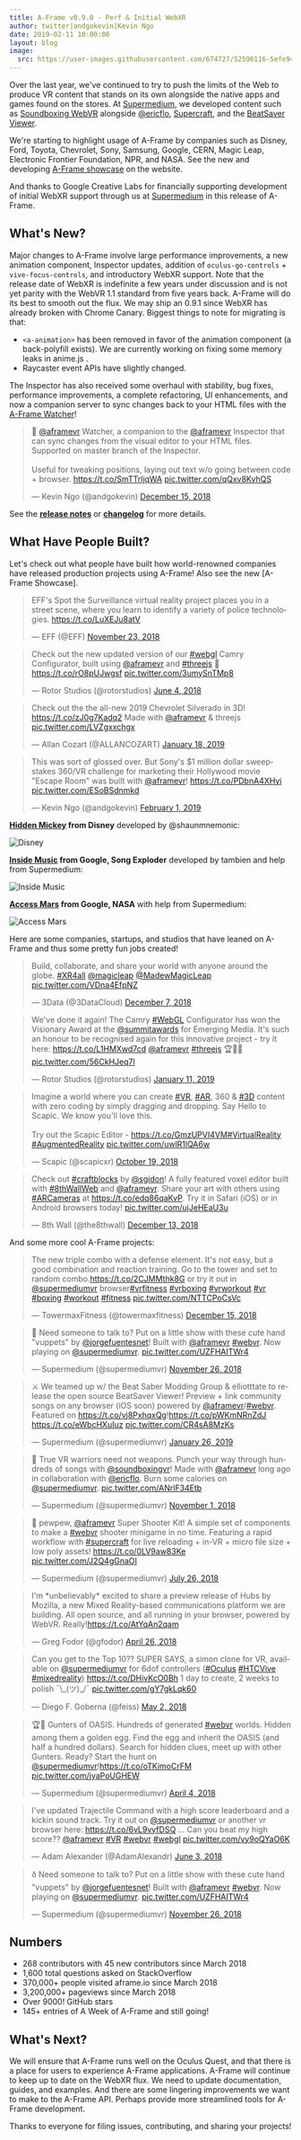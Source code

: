 ```yaml
---
title: A-Frame v0.9.0 - Perf & Initial WebXR
author: twitter|andgokevin|Kevin Ngo
date: 2019-02-11 10:00:00
layout: blog
image:
  src: https://user-images.githubusercontent.com/674727/52596116-5efe9400-2e04-11e9-9dc5-6297fd499e65.jpg
---
```


<script async src="//platform.twitter.com/widgets.js" charset="utf-8"></script>

[Supermedium]: https://supermedium.com
[Soundboxing WebVR]: https://supermedium.com
[Supercraft]: https://supermedium.com/supercraft
[BeatSaver Viewer]: https://supermedium.com/beatsaver-viewer/

Over the last year, we've continued to try to push the limits of the Web to
produce VR content that stands on its own alongside the native apps and games
found on the stores. At [Supermedium], we developed content such as
[Soundboxing WebVR] alongside [@ericflo](https://twitter.com/ericflo),
[Supercraft](https://supermedium.com/supercraft), and the [BeatSaver
Viewer](http://supermedium.com/beatsaver-viewer/).

We're starting to highlight usage of A-Frame by companies such as Disney, Ford,
Toyota, Chevrolet, Sony, Samsung, Google, CERN, Magic Leap, Electronic Frontier
Foundation, NPR, and NASA. See the new and developing [A-Frame
showcase](https://aframe.io/showcase/) on the website.

And thanks to Google Creative Labs for financially supporting development of
initial WebXR support through us at [Supermedium] in this release of A-Frame.

<!-- more -->

## What's New?

Major changes to A-Frame involve large performance improvements, a new
animation component, Inspector updates, addition of `oculus-go-controls` +
`vive-focus-controls`, and introductory WebXR support. Note that the release
date of WebXR is indefinite a few years under discussion and is not yet parity
with the WebVR 1.1 standard from five years back. A-Frame will do its best to
smooth out the flux. We may ship an 0.9.1 since WebXR has already broken with
Chrome Canary. Biggest things to note for migrating is that:

- `<a-animation>` has been removed in favor of the animation component (a
back-polyfill exists). We are currently working on fixing some memory leaks in
anime.js .
- Raycaster event APIs have slightly changed.

The Inspector has also received some overhaul with stability, bug fixes,
performance improvements, a complete refactoring, UI enhancements, and now a
companion server to sync changes back to your HTML files with the [A-Frame
Watcher](https://supermedium.com/aframe-watcher/)!

<div class="tweets">
<blockquote class="twitter-tweet"><p lang="en" dir="ltr">👀 <a href="https://twitter.com/aframevr?ref_src=twsrc%5Etfw">@aframevr</a> Watcher, a companion to the <a href="https://twitter.com/aframevr?ref_src=twsrc%5Etfw">@aframevr</a> Inspector that can sync changes from the visual editor to your HTML files. Supported on master branch of the Inspector.<br><br>Useful for tweaking positions, laying out text w/o going between code + browser. <a href="https://t.co/SmTTrljqWA">https://t.co/SmTTrljqWA</a> <a href="https://t.co/qQxv8KvhQS">pic.twitter.com/qQxv8KvhQS</a></p>&mdash; Kevin Ngo (@andgokevin) <a href="https://twitter.com/andgokevin/status/1073776813799759873?ref_src=twsrc%5Etfw">December 15, 2018</a></blockquote>


</div>

[changelog]: https://github.com/aframevr/aframe/blob/master/CHANGELOG.md
[release notes]: https://github.com/aframevr/aframe/releases/tag/v0.9.0

See the **[release notes][release notes]** or **[changelog]** for more details.

## What Have People Built?

Let's check out what people have built how world-renowned companies have
released production projects using A-Frame! Also see the new [A-Frame
Showcase].

<div class="tweets">
<blockquote class="twitter-tweet"><p lang="en" dir="ltr">EFF&#39;s Spot the Surveillance virtual reality project places you in a street scene, where you learn to identify a variety of police technologies. <a href="https://t.co/LuXEJu8atV">https://t.co/LuXEJu8atV</a></p>&mdash; EFF (@EFF) <a href="https://twitter.com/EFF/status/1066077176435376128?ref_src=twsrc%5Etfw">November 23, 2018</a></blockquote>


<blockquote class="twitter-tweet"><p lang="en" dir="ltr">Check out the new updated version of our <a href="https://twitter.com/hashtag/webgl?src=hash&amp;ref_src=twsrc%5Etfw">#webgl</a> Camry Configurator, built using <a href="https://twitter.com/aframevr?ref_src=twsrc%5Etfw">@aframevr</a> and <a href="https://twitter.com/hashtag/threejs?src=hash&amp;ref_src=twsrc%5Etfw">#threejs</a> 🙌 <a href="https://t.co/rO8pUJwgsf">https://t.co/rO8pUJwgsf</a> <a href="https://t.co/3umySnTMp8">pic.twitter.com/3umySnTMp8</a></p>&mdash; Rotor Studios (@rotorstudios) <a href="https://twitter.com/rotorstudios/status/1003435514936979456?ref_src=twsrc%5Etfw">June 4, 2018</a></blockquote>


<blockquote class="twitter-tweet"><p lang="en" dir="ltr">Check out the the all-new 2019 Chevrolet Silverado in 3D! <a href="https://t.co/zJ0g7Kadq2">https://t.co/zJ0g7Kadq2</a>  Made with <a href="https://twitter.com/aframevr?ref_src=twsrc%5Etfw">@aframevr</a> &amp; threejs <a href="https://t.co/LVZgxxchgx">pic.twitter.com/LVZgxxchgx</a></p>&mdash; Allan Cozart (@ALLANCOZART) <a href="https://twitter.com/ALLANCOZART/status/1086274438864064513?ref_src=twsrc%5Etfw">January 18, 2019</a></blockquote>


<blockquote class="twitter-tweet"><p lang="en" dir="ltr">This was sort of glossed over. But Sony&#39;s $1 million dollar sweepstakes 360/VR challenge for marketing their Hollywood movie &quot;Escape Room&quot; was built with <a href="https://twitter.com/aframevr?ref_src=twsrc%5Etfw">@aframevr</a>! <a href="https://t.co/PDbnA4XHyi">https://t.co/PDbnA4XHyi</a> <a href="https://t.co/ESoBSdnmkd">pic.twitter.com/ESoBSdnmkd</a></p>&mdash; Kevin Ngo (@andgokevin) <a href="https://twitter.com/andgokevin/status/1091457135748120576?ref_src=twsrc%5Etfw">February 1, 2019</a></blockquote>


</div>

**[Hidden Mickey](https://disney.co.uk/mickey-mouse/hidden-mickey) from Disney** developed by @shaunmnemonic:

![Disney](https://user-images.githubusercontent.com/674727/52158596-a17ae080-264e-11e9-92de-3ecc1596a05a.png)

**[Inside Music](https://experiments.withgoogle.com/webvr/inside-music/view/) from Google, Song Exploder** developed by tambien and help from
Supermedium:

![Inside Music](https://user-images.githubusercontent.com/674727/52158893-ebb19100-2651-11e9-8e36-53416167f520.png)

**[Access Mars](https://accessmars.withgoogle.com) from Google, NASA** with help from Supermedium:

![Access Mars](https://user-images.githubusercontent.com/674727/52158894-ebb19100-2651-11e9-9605-0c5d12250533.png)

Here are some companies, startups, and studios that have leaned on A-Frame and
thus some pretty fun jobs created!

<div class="tweets">

<blockquote class="twitter-tweet"><p lang="en" dir="ltr">Build, collaborate, and share your world with anyone around the globe. <a href="https://twitter.com/hashtag/XR4all?src=hash&amp;ref_src=twsrc%5Etfw">#XR4all</a> <a href="https://twitter.com/magicleap?ref_src=twsrc%5Etfw">@magicleap</a> <a href="https://twitter.com/MadewMagicLeap?ref_src=twsrc%5Etfw">@MadewMagicLeap</a> <a href="https://t.co/VDna4EfpNZ">pic.twitter.com/VDna4EfpNZ</a></p>&mdash; 3Data (@3DataCloud) <a href="https://twitter.com/3DataCloud/status/1071066827634151425?ref_src=twsrc%5Etfw">December 7, 2018</a></blockquote>


<blockquote class="twitter-tweet"><p lang="en" dir="ltr">We&#39;ve done it again! The Camry <a href="https://twitter.com/hashtag/WebGL?src=hash&amp;ref_src=twsrc%5Etfw">#WebGL</a> Configurator has won the Visionary Award at the <a href="https://twitter.com/summitawards?ref_src=twsrc%5Etfw">@summitawards</a> for Emerging Media. It&#39;s such an honour to be recognised again for this innovative project - try it here: <a href="https://t.co/L1HMXwd7cd">https://t.co/L1HMXwd7cd</a> <a href="https://twitter.com/aframevr?ref_src=twsrc%5Etfw">@aframevr</a> <a href="https://twitter.com/hashtag/threejs?src=hash&amp;ref_src=twsrc%5Etfw">#threejs</a> 🏆🍾🙌 <a href="https://t.co/56CkHJeq7l">pic.twitter.com/56CkHJeq7l</a></p>&mdash; Rotor Studios (@rotorstudios) <a href="https://twitter.com/rotorstudios/status/1083551574742323201?ref_src=twsrc%5Etfw">January 11, 2019</a></blockquote>

<blockquote class="twitter-tweet"><p lang="en" dir="ltr">Imagine a world where you can create <a href="https://twitter.com/hashtag/VR?src=hash&amp;ref_src=twsrc%5Etfw">#VR</a>, <a href="https://twitter.com/hashtag/AR?src=hash&amp;ref_src=twsrc%5Etfw">#AR</a>, 360 &amp; <a href="https://twitter.com/hashtag/3D?src=hash&amp;ref_src=twsrc%5Etfw">#3D</a> content with zero coding by simply dragging and dropping. Say Hello to Scapic. We know you&#39;ll love this.<br><br>Try out the Scapic Editor - <a href="https://t.co/GmzUPVI4VM">https://t.co/GmzUPVI4VM</a><a href="https://twitter.com/hashtag/VirtualReality?src=hash&amp;ref_src=twsrc%5Etfw">#VirtualReality</a> <a href="https://twitter.com/hashtag/AugmentedReality?src=hash&amp;ref_src=twsrc%5Etfw">#AugmentedReality</a> <a href="https://t.co/uwlR1lQA6w">pic.twitter.com/uwlR1lQA6w</a></p>&mdash; Scapic (@scapicxr) <a href="https://twitter.com/scapicxr/status/1053328627616628737?ref_src=twsrc%5Etfw">October 19, 2018</a></blockquote>


<blockquote class="twitter-tweet"><p lang="en" dir="ltr">Check out <a href="https://twitter.com/hashtag/craftblocks?src=hash&amp;ref_src=twsrc%5Etfw">#craftblocks</a> by <a href="https://twitter.com/sgidon?ref_src=twsrc%5Etfw">@sgidon</a>! A fully featured voxel editor built with <a href="https://twitter.com/hashtag/8thWallWeb?src=hash&amp;ref_src=twsrc%5Etfw">#8thWallWeb</a> and <a href="https://twitter.com/aframevr?ref_src=twsrc%5Etfw">@aframevr</a>. Share your art with others using <a href="https://twitter.com/hashtag/ARCameras?src=hash&amp;ref_src=twsrc%5Etfw">#ARCameras</a> at <a href="https://t.co/edq86qaKvP">https://t.co/edq86qaKvP</a>. Try it in Safari (iOS) or in Android browsers today! <a href="https://t.co/ujJeHEaU3u">pic.twitter.com/ujJeHEaU3u</a></p>&mdash; 8th Wall (@the8thwall) <a href="https://twitter.com/the8thwall/status/1073020032425345024?ref_src=twsrc%5Etfw">December 13, 2018</a></blockquote>
</div>

And some more cool A-Frame projects:

<div class="tweets">
<blockquote class="twitter-tweet"><p lang="en" dir="ltr">The new triple combo with a defense element. It&#39;s not easy, but a good combination and reaction training. Go to the tower and set to random combo.<a href="https://t.co/2CJMMthk8G">https://t.co/2CJMMthk8G</a> or try it out in <a href="https://twitter.com/supermediumvr?ref_src=twsrc%5Etfw">@supermediumvr</a> browser<a href="https://twitter.com/hashtag/vrfitness?src=hash&amp;ref_src=twsrc%5Etfw">#vrfitness</a> <a href="https://twitter.com/hashtag/vrboxing?src=hash&amp;ref_src=twsrc%5Etfw">#vrboxing</a> <a href="https://twitter.com/hashtag/vrworkout?src=hash&amp;ref_src=twsrc%5Etfw">#vrworkout</a> <a href="https://twitter.com/hashtag/vr?src=hash&amp;ref_src=twsrc%5Etfw">#vr</a> <a href="https://twitter.com/hashtag/boxing?src=hash&amp;ref_src=twsrc%5Etfw">#boxing</a> <a href="https://twitter.com/hashtag/workout?src=hash&amp;ref_src=twsrc%5Etfw">#workout</a> <a href="https://twitter.com/hashtag/fitness?src=hash&amp;ref_src=twsrc%5Etfw">#fitness</a> <a href="https://t.co/NTTCPoCsVc">pic.twitter.com/NTTCPoCsVc</a></p>&mdash; TowermaxFitness (@towermaxfitness) <a href="https://twitter.com/towermaxfitness/status/1073915256106311682?ref_src=twsrc%5Etfw">December 15, 2018</a></blockquote>


<blockquote class="twitter-tweet"><p lang="en" dir="ltr">👐 Need someone to talk to? Put on a little show with these cute hand &quot;vuppets&quot; by <a href="https://twitter.com/jorgefuentesnet?ref_src=twsrc%5Etfw">@jorgefuentesnet</a>! Built with <a href="https://twitter.com/aframevr?ref_src=twsrc%5Etfw">@aframevr</a> <a href="https://twitter.com/hashtag/webvr?src=hash&amp;ref_src=twsrc%5Etfw">#webvr</a>. Now playing on <a href="https://twitter.com/supermediumvr?ref_src=twsrc%5Etfw">@supermediumvr</a>. <a href="https://t.co/UZFHAITWr4">pic.twitter.com/UZFHAITWr4</a></p>&mdash; Supermedium (@supermediumvr) <a href="https://twitter.com/supermediumvr/status/1067177609786621952?ref_src=twsrc%5Etfw">November 26, 2018</a></blockquote>


<blockquote class="twitter-tweet"><p lang="en" dir="ltr">⚔️ We teamed up w/ the Beat Saber Modding Group &amp; elliotttate to release the open source BeatSaver Viewer! Preview + link community songs on any browser (iOS soon) powered by <a href="https://twitter.com/aframevr?ref_src=twsrc%5Etfw">@aframevr</a>/<a href="https://twitter.com/hashtag/webvr?src=hash&amp;ref_src=twsrc%5Etfw">#webvr</a>. Featured on <a href="https://t.co/vj8PxhqxQg">https://t.co/vj8PxhqxQg</a>!<a href="https://t.co/pWKmNRnZdJ">https://t.co/pWKmNRnZdJ</a> <a href="https://t.co/eWbcHXuIuz">https://t.co/eWbcHXuIuz</a> <a href="https://t.co/CR4sA8MzKs">pic.twitter.com/CR4sA8MzKs</a></p>&mdash; Supermedium (@supermediumvr) <a href="https://twitter.com/supermediumvr/status/1088966488910753793?ref_src=twsrc%5Etfw">January 26, 2019</a></blockquote>


<blockquote class="twitter-tweet"><p lang="en" dir="ltr">👊 True VR warriors need not weapons. Punch your way through hundreds of songs with <a href="https://twitter.com/soundboxingvr?ref_src=twsrc%5Etfw">@soundboxingvr</a>! Made with <a href="https://twitter.com/aframevr?ref_src=twsrc%5Etfw">@aframevr</a> long ago in collaboration with <a href="https://twitter.com/ericflo?ref_src=twsrc%5Etfw">@ericflo</a>. Burn some calories on <a href="https://twitter.com/supermediumvr?ref_src=twsrc%5Etfw">@supermediumvr</a>. <a href="https://t.co/ANrlF34Etb">pic.twitter.com/ANrlF34Etb</a></p>&mdash; Supermedium (@supermediumvr) <a href="https://twitter.com/supermediumvr/status/1057969133868933121?ref_src=twsrc%5Etfw">November 1, 2018</a></blockquote>


<blockquote class="twitter-tweet"><p lang="en" dir="ltr">🔫 pewpew, <a href="https://twitter.com/aframevr?ref_src=twsrc%5Etfw">@aframevr</a> Super Shooter Kit! A simple set of components to make a <a href="https://twitter.com/hashtag/webvr?src=hash&amp;ref_src=twsrc%5Etfw">#webvr</a> shooter minigame in no time. Featuring a rapid workflow with <a href="https://twitter.com/hashtag/supercraft?src=hash&amp;ref_src=twsrc%5Etfw">#supercraft</a> for live reloading + in-VR + micro file size + low poly assets! <a href="https://t.co/0LV9aw83Ke">https://t.co/0LV9aw83Ke</a> <a href="https://t.co/J2Q4gGnaOI">pic.twitter.com/J2Q4gGnaOI</a></p>&mdash; Supermedium (@supermediumvr) <a href="https://twitter.com/supermediumvr/status/1022486165998452737?ref_src=twsrc%5Etfw">July 26, 2018</a></blockquote>


<blockquote class="twitter-tweet"><p lang="en" dir="ltr">I&#39;m *unbelievably* excited to share a preview release of Hubs by Mozilla, a new Mixed Reality-based communications platform we are building. All open source, and all running in your browser, powered by WebVR. Really!<a href="https://t.co/AtYqAn2qam">https://t.co/AtYqAn2qam</a></p>&mdash; Greg Fodor (@gfodor) <a href="https://twitter.com/gfodor/status/989492906594525185?ref_src=twsrc%5Etfw">April 26, 2018</a></blockquote>


<blockquote class="twitter-tweet"><p lang="en" dir="ltr">Can you get to the Top 10?? SUPER SAYS, a simon clone for VR, available on <a href="https://twitter.com/supermediumvr?ref_src=twsrc%5Etfw">@supermediumvr</a> for 6dof controllers (<a href="https://twitter.com/hashtag/Oculus?src=hash&amp;ref_src=twsrc%5Etfw">#Oculus</a> <a href="https://twitter.com/hashtag/HTCVive?src=hash&amp;ref_src=twsrc%5Etfw">#HTCVive</a> <a href="https://twitter.com/hashtag/mixedreality?src=hash&amp;ref_src=twsrc%5Etfw">#mixedreality</a>) <a href="https://t.co/DHivKcO0Bh">https://t.co/DHivKcO0Bh</a>  1 day to create, 2 weeks to polish ¯\_(ツ)_/¯ <a href="https://t.co/gY7gkLqk60">pic.twitter.com/gY7gkLqk60</a></p>&mdash; Diego F. Goberna (@feiss) <a href="https://twitter.com/feiss/status/991597070711705600?ref_src=twsrc%5Etfw">May 2, 2018</a></blockquote>


<blockquote class="twitter-tweet"><p lang="en" dir="ltr">🏆🥚 Gunters of OASIS. Hundreds of generated <a href="https://twitter.com/hashtag/webvr?src=hash&amp;ref_src=twsrc%5Etfw">#webvr</a> worlds. Hidden among them a golden egg. Find the egg and inherit the OASIS (and half a hundred dollars). Search for hidden clues, meet up with other Gunters. Ready? Start the hunt on <a href="https://twitter.com/supermediumvr?ref_src=twsrc%5Etfw">@supermediumvr</a>!<a href="https://t.co/oTKimoCrFM">https://t.co/oTKimoCrFM</a> <a href="https://t.co/jyaPoUGHEW">pic.twitter.com/jyaPoUGHEW</a></p>&mdash; Supermedium (@supermediumvr) <a href="https://twitter.com/supermediumvr/status/981556448923590656?ref_src=twsrc%5Etfw">April 4, 2018</a></blockquote>


<blockquote class="twitter-tweet"><p lang="en" dir="ltr">I&#39;ve updated Trajectile Command with a high score leaderboard and a kickin sound track. Try it out on <a href="https://twitter.com/supermediumvr?ref_src=twsrc%5Etfw">@supermediumvr</a> or another vr browser here: <a href="https://t.co/6vL9vyfDSQ">https://t.co/6vL9vyfDSQ</a> … Can you beat my high score?? <a href="https://twitter.com/aframevr?ref_src=twsrc%5Etfw">@aframevr</a> <a href="https://twitter.com/hashtag/VR?src=hash&amp;ref_src=twsrc%5Etfw">#VR</a> <a href="https://twitter.com/hashtag/webvr?src=hash&amp;ref_src=twsrc%5Etfw">#webvr</a> <a href="https://twitter.com/hashtag/webgl?src=hash&amp;ref_src=twsrc%5Etfw">#webgl</a> <a href="https://t.co/vy9oQYaO6K">pic.twitter.com/vy9oQYaO6K</a></p>&mdash; Adam Alexander (@AdamAlexandr) <a href="https://twitter.com/AdamAlexandr/status/1003143618167574528?ref_src=twsrc%5Etfw">June 3, 2018</a></blockquote>

<blockquote class="twitter-tweet" data-lang="en"><p lang="en" dir="ltr">ð Need someone to talk to? Put on a little show with these cute hand &quot;vuppets&quot; by <a href="https://twitter.com/jorgefuentesnet?ref_src=twsrc%5Etfw">@jorgefuentesnet</a>! Built with <a href="https://twitter.com/aframevr?ref_src=twsrc%5Etfw">@aframevr</a> <a href="https://twitter.com/hashtag/webvr?src=hash&amp;ref_src=twsrc%5Etfw">#webvr</a>. Now playing on <a href="https://twitter.com/supermediumvr?ref_src=twsrc%5Etfw">@supermediumvr</a>. <a href="https://t.co/UZFHAITWr4">pic.twitter.com/UZFHAITWr4</a></p>&mdash; Supermedium (@supermediumvr) <a href="https://twitter.com/supermediumvr/status/1067177609786621952?ref_src=twsrc%5Etfw">November 26, 2018</a></blockquote>
</div>

## Numbers

- 268 contributors with 45 new contributors since March 2018
- 1,600 total questions asked on StackOverflow
- 370,000+ people visited aframe.io since March 2018
- 3,200,000+ pageviews since March 2018
- Over 9000! GitHub stars
- 145+ entries of A Week of A-Frame and still going!

## What's Next?

We will ensure that A-Frame runs well on the Oculus Quest, and that there is a
place for users to experience A-Frame applications. A-Frame will continue to
keep up to date on the WebXR flux. We need to update documentation, guides, and
examples. And there are some lingering improvements we want to make to the
A-Frame API. Perhaps provide more streamlined tools for A-Frame development.

Thanks to everyone for filing issues, contributing, and sharing your projects!
